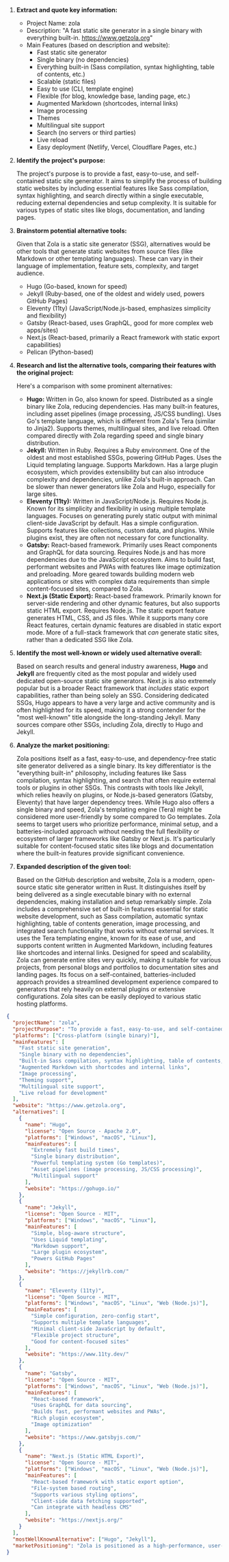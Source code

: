 1.  **Extract and quote key information:**

    *   Project Name: zola
    *   Description: "A fast static site generator in a single binary with everything built-in. https://www.getzola.org"
    *   Main Features (based on description and website):
        *   Fast static site generator
        *   Single binary (no dependencies)
        *   Everything built-in (Sass compilation, syntax highlighting, table of contents, etc.)
        *   Scalable (static files)
        *   Easy to use (CLI, template engine)
        *   Flexible (for blog, knowledge base, landing page, etc.)
        *   Augmented Markdown (shortcodes, internal links)
        *   Image processing
        *   Themes
        *   Multilingual site support
        *   Search (no servers or third parties)
        *   Live reload
        *   Easy deployment (Netlify, Vercel, Cloudflare Pages, etc.)

2.  **Identify the project's purpose:**

    The project's purpose is to provide a fast, easy-to-use, and self-contained static site generator. It aims to simplify the process of building static websites by including essential features like Sass compilation, syntax highlighting, and search directly within a single executable, reducing external dependencies and setup complexity. It is suitable for various types of static sites like blogs, documentation, and landing pages.

3.  **Brainstorm potential alternative tools:**

    Given that Zola is a static site generator (SSG), alternatives would be other tools that generate static websites from source files (like Markdown or other templating languages). These can vary in their language of implementation, feature sets, complexity, and target audience.

    *   Hugo (Go-based, known for speed)
    *   Jekyll (Ruby-based, one of the oldest and widely used, powers GitHub Pages)
    *   Eleventy (11ty) (JavaScript/Node.js-based, emphasizes simplicity and flexibility)
    *   Gatsby (React-based, uses GraphQL, good for more complex web apps/sites)
    *   Next.js (React-based, primarily a React framework with static export capabilities)
    *   Pelican (Python-based)

4.  **Research and list the alternative tools, comparing their features with the original project:**

    Here's a comparison with some prominent alternatives:

    *   **Hugo:** Written in Go, also known for speed. Distributed as a single binary like Zola, reducing dependencies. Has many built-in features, including asset pipelines (image processing, JS/CSS bundling). Uses Go's template language, which is different from Zola's Tera (similar to Jinja2). Supports themes, multilingual sites, and live reload. Often compared directly with Zola regarding speed and single binary distribution.
    *   **Jekyll:** Written in Ruby. Requires a Ruby environment. One of the oldest and most established SSGs, powering GitHub Pages. Uses the Liquid templating language. Supports Markdown. Has a large plugin ecosystem, which provides extensibility but can also introduce complexity and dependencies, unlike Zola's built-in approach. Can be slower than newer generators like Zola and Hugo, especially for large sites.
    *   **Eleventy (11ty):** Written in JavaScript/Node.js. Requires Node.js. Known for its simplicity and flexibility in using multiple template languages. Focuses on generating purely static output with minimal client-side JavaScript by default. Has a simple configuration. Supports features like collections, custom data, and plugins. While plugins exist, they are often not necessary for core functionality.
    *   **Gatsby:** React-based framework. Primarily uses React components and GraphQL for data sourcing. Requires Node.js and has more dependencies due to the JavaScript ecosystem. Aims to build fast, performant websites and PWAs with features like image optimization and preloading. More geared towards building modern web applications or sites with complex data requirements than simple content-focused sites, compared to Zola.
    *   **Next.js (Static Export):** React-based framework. Primarily known for server-side rendering and other dynamic features, but also supports static HTML export. Requires Node.js. The static export feature generates HTML, CSS, and JS files. While it supports many core React features, certain dynamic features are disabled in static export mode. More of a full-stack framework that *can* generate static sites, rather than a dedicated SSG like Zola.

5.  **Identify the most well-known or widely used alternative overall:**

    Based on search results and general industry awareness, **Hugo** and **Jekyll** are frequently cited as the most popular and widely used dedicated open-source static site generators. Next.js is also extremely popular but is a broader React framework that *includes* static export capabilities, rather than being solely an SSG. Considering dedicated SSGs, Hugo appears to have a very large and active community and is often highlighted for its speed, making it a strong contender for the "most well-known" title alongside the long-standing Jekyll. Many sources compare other SSGs, including Zola, directly to Hugo and Jekyll.

6.  **Analyze the market positioning:**

    Zola positions itself as a fast, easy-to-use, and dependency-free static site generator delivered as a single binary. Its key differentiator is the "everything built-in" philosophy, including features like Sass compilation, syntax highlighting, and search that often require external tools or plugins in other SSGs. This contrasts with tools like Jekyll, which relies heavily on plugins, or Node.js-based generators (Gatsby, Eleventy) that have larger dependency trees. While Hugo also offers a single binary and speed, Zola's templating engine (Tera) might be considered more user-friendly by some compared to Go templates. Zola seems to target users who prioritize performance, minimal setup, and a batteries-included approach without needing the full flexibility or ecosystem of larger frameworks like Gatsby or Next.js. It's particularly suitable for content-focused static sites like blogs and documentation where the built-in features provide significant convenience.

7.  **Expanded description of the given tool:**

    Based on the GitHub description and website, Zola is a modern, open-source static site generator written in Rust. It distinguishes itself by being delivered as a single executable binary with no external dependencies, making installation and setup remarkably simple. Zola includes a comprehensive set of built-in features essential for static website development, such as Sass compilation, automatic syntax highlighting, table of contents generation, image processing, and integrated search functionality that works without external services. It uses the Tera templating engine, known for its ease of use, and supports content written in Augmented Markdown, including features like shortcodes and internal links. Designed for speed and scalability, Zola can generate entire sites very quickly, making it suitable for various projects, from personal blogs and portfolios to documentation sites and landing pages. Its focus on a self-contained, batteries-included approach provides a streamlined development experience compared to generators that rely heavily on external plugins or extensive configurations. Zola sites can be easily deployed to various static hosting platforms.

```json
{
  "projectName": "zola",
  "projectPurpose": "To provide a fast, easy-to-use, and self-contained static site generator with essential features built-in, minimizing external dependencies and setup complexity.",
  "platforms": ["Cross-platform (single binary)"],
  "mainFeatures": [
    "Fast static site generation",
    "Single binary with no dependencies",
    "Built-in Sass compilation, syntax highlighting, table of contents, search",
    "Augmented Markdown with shortcodes and internal links",
    "Image processing",
    "Theming support",
    "Multilingual site support",
    "Live reload for development"
  ],
  "website": "https://www.getzola.org",
  "alternatives": [
    {
      "name": "Hugo",
      "license": "Open Source - Apache 2.0",
      "platforms": ["Windows", "macOS", "Linux"],
      "mainFeatures": [
        "Extremely fast build times",
        "Single binary distribution",
        "Powerful templating system (Go templates)",
        "Asset pipelines (image processing, JS/CSS processing)",
        "Multilingual support"
      ],
      "website": "https://gohugo.io/"
    },
    {
      "name": "Jekyll",
      "license": "Open Source - MIT",
      "platforms": ["Windows", "macOS", "Linux"],
      "mainFeatures": [
        "Simple, blog-aware structure",
        "Uses Liquid templating",
        "Markdown support",
        "Large plugin ecosystem",
        "Powers GitHub Pages"
      ],
      "website": "https://jekyllrb.com/"
    },
    {
      "name": "Eleventy (11ty)",
      "license": "Open Source - MIT",
      "platforms": ["Windows", "macOS", "Linux", "Web (Node.js)"],
      "mainFeatures": [
        "Simple configuration, zero-config start",
        "Supports multiple template languages",
        "Minimal client-side JavaScript by default",
        "Flexible project structure",
        "Good for content-focused sites"
      ],
      "website": "https://www.11ty.dev/"
    },
    {
      "name": "Gatsby",
      "license": "Open Source - MIT",
      "platforms": ["Windows", "macOS", "Linux", "Web (Node.js)"],
      "mainFeatures": [
        "React-based framework",
        "Uses GraphQL for data sourcing",
        "Builds fast, performant websites and PWAs",
        "Rich plugin ecosystem",
        "Image optimization"
      ],
      "website": "https://www.gatsbyjs.com/"
    },
    {
      "name": "Next.js (Static HTML Export)",
      "license": "Open Source - MIT",
      "platforms": ["Windows", "macOS", "Linux", "Web (Node.js)"],
      "mainFeatures": [
        "React-based framework with static export option",
        "File-system based routing",
        "Supports various styling options",
        "Client-side data fetching supported",
        "Can integrate with headless CMS"
      ],
      "website": "https://nextjs.org/"
    }
  ],
  "mostWellKnownAlternative": ["Hugo", "Jekyll"],
  "marketPositioning": "Zola is positioned as a high-performance, user-friendly static site generator that emphasizes ease of installation and a batteries-included approach by providing essential features within a single binary. It competes with other fast generators like Hugo but distinguishes itself with its Tera templating engine and comprehensive set of built-in functionalities. Compared to more extensible, dependency-heavy, or framework-based options like Jekyll, Eleventy, Gatsby, or Next.js, Zola offers a simpler, more streamlined experience, particularly appealing to users who prioritize speed, minimal dependencies, and integrated features for content-focused static websites."
}
```
